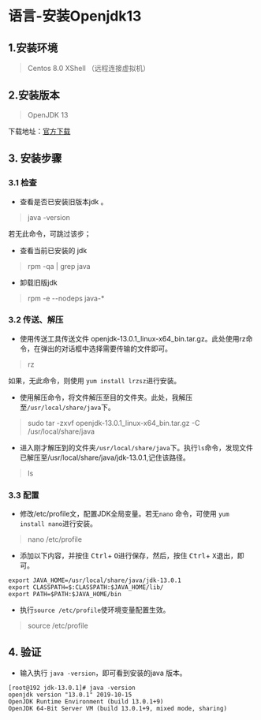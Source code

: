 # 语言-安装Openjdk13

## 1.安装环境
> Centos 8.0
> XShell （远程连接虚拟机）

## 2.安装版本
> OpenJDK 13

下载地址：[官方下载](http://jdk.java.net/13/)

## 3. 安装步骤

### 3.1 检查
- 查看是否已安装旧版本jdk 。
> java -version

若无此命令，可跳过该步；

- 查看当前已安装的 jdk
> rpm -qa | grep java

- 卸载旧版jdk
> rpm -e --nodeps java-*

### 3.2 传送、解压
- 使用传送工具传送文件 openjdk-13.0.1_linux-x64_bin.tar.gz。此处使用rz命令，在弹出的对话框中选择需要传输的文件即可。
> rz

如果，无此命令，则使用 `yum install lrzsz`进行安装。

- 使用解压命令，将文件解压至目的文件夹。此处，我解压至`/usr/local/share/java`下。

> sudo tar -zxvf openjdk-13.0.1_linux-x64_bin.tar.gz -C /usr/local/share/java

- 进入刚才解压到的文件夹`/usr/local/share/java`下。执行`ls`命令，发现文件已解压至/usr/local/share/java/jdk-13.0.1,记住该路径。
> ls

### 3.3 配置
- 修改/etc/profile文，配置JDK全局变量。若无`nano` 命令，可使用 `yum install nano`进行安装。
> nano /etc/profile

- 添加以下内容，并按住  <kbd>Ctrl</kbd>+ <kbd>O</kbd>进行保存，然后，按住 <kbd>Ctrl</kbd>+ <kbd>X</kbd>退出，即可。
>
    export JAVA_HOME=/usr/local/share/java/jdk-13.0.1  
    export CLASSPATH=$:CLASSPATH:$JAVA_HOME/lib/  
    export PATH=$PATH:$JAVA_HOME/bin

- 执行`source /etc/profile`使环境变量配置生效。
> source /etc/profile

## 4. 验证
- 输入执行 `java -version`，即可看到安装的java 版本。
>
    [root@192 jdk-13.0.1]# java -version
    openjdk version "13.0.1" 2019-10-15
    OpenJDK Runtime Environment (build 13.0.1+9)
    OpenJDK 64-Bit Server VM (build 13.0.1+9, mixed mode, sharing)

